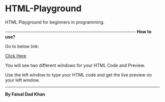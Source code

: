 # HTML-Playground
<p>HTML Playground for beginners in programming.</p>
------------------------------------------------------------------
<strong>How to use?</strong>

<p>Go to below link:</p>
<a href="https://faisaldadkhan13.github.io/HTML-Playground"> Click Here </a>

<p>You will see two different windows for your HTML Code and Preview.</p>
<p>Use the left window to type your HTML code and get the live preview on your left window.</p>




--------------------------------------------------------------------
<strong> By Faisal Dad Khan </strong>
